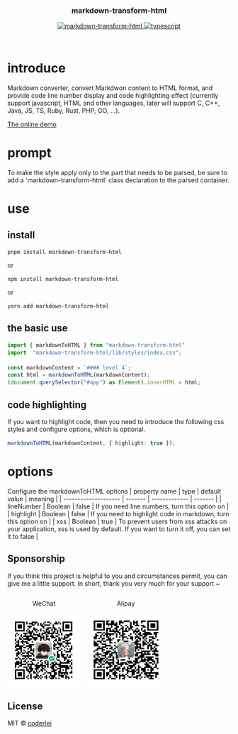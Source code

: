 <div align="center">
	<h3>markdown-transform-html</h3>
	<p align="center">
	    <a href="https://github.com/Acmenlei/markdown-to-html/tree/master" target="_blank">
	        <img src="https://img.shields.io/badge/markdown--transform--html-%3E1.3-ff69b4" alt="markdown-transform-html">
	    </a>
		<a href="https://www.tslang.cn/" target="_blank">
	        <img src="https://img.shields.io/badge/typescript-%3E4.0.0-blue" alt="typescript">
	    </a>
	</p>
	<p>&nbsp;</p>
</div>

# introduce
Markdown converter, convert Markdwon content to HTML format, and provide code line number display and code highlighting effect (currently support javascript, HTML and other languages, later will support C, C++, Java, JS, TS, Ruby, Rust, PHP, GO, ...).

[The online demo](https://acmenlei.github.io/markdown-transform-html-demo/dist/)

# prompt
To make the style apply only to the part that needs to be parsed, be sure to add a 'markdown-transform-html' class declaration to the parsed container.
# use
## install
```shell
pnpm install markdown-transform-html
```
or
```shell
npm install markdown-transform-html
```
or
```shell
yarn add markdown-transform-html
```
## the basic use
```ts
import { markdownToHTML } from "markdown-transform-html"
import  "markdown-transform-html/lib/styles/index.css";

const markdownContent = `#### level 4`;
const html = markdownToHTML(markdownContent);
(document.querySelector("#app") as Element).innerHTML = html;
```
## code highlighting
If you want to highlight code, then you need to introduce the following css styles and configure options, which is optional.

```ts
markdownToHTML(markdownContent, { highlight: true });
```

# options
Configure the markdownToHTML options
| property name        | type    | default value | meaning |
| -------------------- | ------- | ------------- | ------- |
| lineNumber      | Boolean  | false | If you need line numbers, turn this option on |
| highlight      | Boolean  | false          | If you need to highlight code in markdown, turn this option on |
| xss      | Boolean  | true          | To prevent users from xss attacks on your application, xss is used by default. If you want to turn it off, you can set it to false |

## Sponsorship

If you think this project is helpful to you and circumstances permit, you can give me a little support. In short, thank you very much for your support ~

<div style="display: flex; gap: 20px;" >
<div style="text-align: center">
<p>WeChat</p>
<img style="width: 165px; height: 165px" src="./docs/wechat.jpg "alt=" wechat" />
</div>
<div style="text-align: center">
<p>Alipay</p>
<img style="width: 165px; height: 165px" src="./docs/alipay.jpg "alt=" alipay" />
</div>
</div>

## License

MIT © [coderlei](./license)
